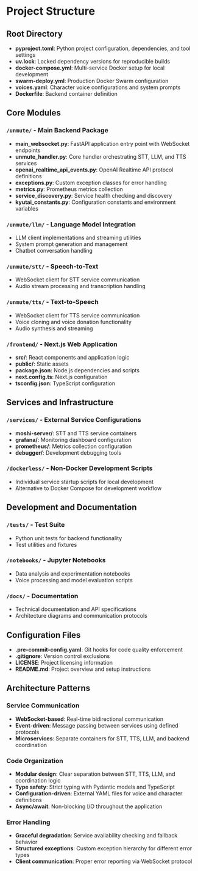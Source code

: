# Project Structure

## Root Directory
- **pyproject.toml**: Python project configuration, dependencies, and tool settings
- **uv.lock**: Locked dependency versions for reproducible builds
- **docker-compose.yml**: Multi-service Docker setup for local development
- **swarm-deploy.yml**: Production Docker Swarm configuration
- **voices.yaml**: Character voice configurations and system prompts
- **Dockerfile**: Backend container definition

## Core Modules

### `/unmute/` - Main Backend Package
- **main_websocket.py**: FastAPI application entry point with WebSocket endpoints
- **unmute_handler.py**: Core handler orchestrating STT, LLM, and TTS services
- **openai_realtime_api_events.py**: OpenAI Realtime API protocol definitions
- **exceptions.py**: Custom exception classes for error handling
- **metrics.py**: Prometheus metrics collection
- **service_discovery.py**: Service health checking and discovery
- **kyutai_constants.py**: Configuration constants and environment variables

### `/unmute/llm/` - Language Model Integration
- LLM client implementations and streaming utilities
- System prompt generation and management
- Chatbot conversation handling

### `/unmute/stt/` - Speech-to-Text
- WebSocket client for STT service communication
- Audio stream processing and transcription handling

### `/unmute/tts/` - Text-to-Speech
- WebSocket client for TTS service communication
- Voice cloning and voice donation functionality
- Audio synthesis and streaming

### `/frontend/` - Next.js Web Application
- **src/**: React components and application logic
- **public/**: Static assets
- **package.json**: Node.js dependencies and scripts
- **next.config.ts**: Next.js configuration
- **tsconfig.json**: TypeScript configuration

## Services and Infrastructure

### `/services/` - External Service Configurations
- **moshi-server/**: STT and TTS service containers
- **grafana/**: Monitoring dashboard configuration
- **prometheus/**: Metrics collection configuration
- **debugger/**: Development debugging tools

### `/dockerless/` - Non-Docker Development Scripts
- Individual service startup scripts for local development
- Alternative to Docker Compose for development workflow

## Development and Documentation

### `/tests/` - Test Suite
- Python unit tests for backend functionality
- Test utilities and fixtures

### `/notebooks/` - Jupyter Notebooks
- Data analysis and experimentation notebooks
- Voice processing and model evaluation scripts

### `/docs/` - Documentation
- Technical documentation and API specifications
- Architecture diagrams and communication protocols

## Configuration Files
- **.pre-commit-config.yaml**: Git hooks for code quality enforcement
- **.gitignore**: Version control exclusions
- **LICENSE**: Project licensing information
- **README.md**: Project overview and setup instructions

## Architecture Patterns

### Service Communication
- **WebSocket-based**: Real-time bidirectional communication
- **Event-driven**: Message passing between services using defined protocols
- **Microservices**: Separate containers for STT, TTS, LLM, and backend coordination

### Code Organization
- **Modular design**: Clear separation between STT, TTS, LLM, and coordination logic
- **Type safety**: Strict typing with Pydantic models and TypeScript
- **Configuration-driven**: External YAML files for voice and character definitions
- **Async/await**: Non-blocking I/O throughout the application

### Error Handling
- **Graceful degradation**: Service availability checking and fallback behavior
- **Structured exceptions**: Custom exception hierarchy for different error types
- **Client communication**: Proper error reporting via WebSocket protocol